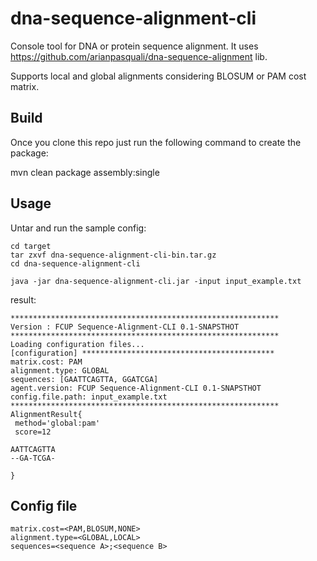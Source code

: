 dna-sequence-alignment-cli
==========================

Console tool for DNA or protein sequence alignment.
It uses https://github.com/arianpasquali/dna-sequence-alignment lib.

Supports local and global alignments considering BLOSUM or PAM cost matrix.

Build
-----
Once you clone this repo just run the following command to create the package:

mvn clean package assembly:single

Usage
-----
Untar and run the sample config:

    cd target
    tar zxvf dna-sequence-alignment-cli-bin.tar.gz
    cd dna-sequence-alignment-cli

    java -jar dna-sequence-alignment-cli.jar -input input_example.txt

result:

    ************************************************************
    Version : FCUP Sequence-Alignment-CLI 0.1-SNAPSTHOT
    ************************************************************
    Loading configuration files...
    [configuration] *******************************************
    matrix.cost: PAM
    alignment.type: GLOBAL
    sequences: [GAATTCAGTTA, GGATCGA]
    agent.version: FCUP Sequence-Alignment-CLI 0.1-SNAPSTHOT
    config.file.path: input_example.txt
    ************************************************************
    AlignmentResult{
     method='global:pam'
     score=12

    AATTCAGTTA
    --GA-TCGA-

    }

Config file
------------
    matrix.cost=<PAM,BLOSUM,NONE>
    alignment.type=<GLOBAL,LOCAL>
    sequences=<sequence A>;<sequence B>
